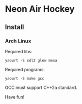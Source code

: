 # Neon Air Hockey

## Install
### Arch Linux
Required libs:

	yaourt -S sdl2 glew mesa

Required programs:

	yaourt -S make gcc

GCC must support C++2a standard.

Have fun!
